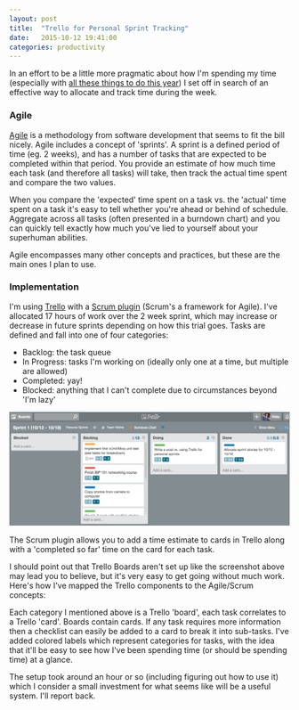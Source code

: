 ```yaml
---
layout: post
title:  "Trello for Personal Sprint Tracking"
date:   2015-10-12 19:41:00
categories: productivity
---
```


In an effort to be a little more pragmatic about how I'm spending my time (especially
with [all these things to do this year][life-before-30]) I set off in search of an
effective way to allocate and track time during the week.

### Agile

[Agile][agile] is a methodology from software development that seems to fit the bill nicely.
Agile includes a concept of 'sprints'. A sprint is a defined period of time (eg. 2 weeks), and
has a number of tasks that are expected to be completed within that period. You provide an
estimate of how much time each task (and therefore all tasks) will take, then track the actual
time spent and compare the two values.

When you compare the 'expected' time spent on a task vs. the 'actual' time spent on a task
it's easy to tell whether you're ahead or behind of schedule. Aggregate across all
tasks (often presented in a burndown chart) and you can quickly tell exactly how much
you've lied to yourself about your superhuman abilities.

Agile encompasses many other concepts and practices, but these are the main ones I plan to use.

### Implementation
I'm using [Trello][trello] with a [Scrum plugin][scrum-plugin] (Scrum's a framework for Agile).
I've allocated 17 hours of work over the 2 week sprint, which may increase or decrease in future sprints
depending on how this trial goes. Tasks are defined and fall into one of four categories:

 - Backlog: the task queue
 - In Progress: tasks I'm working on (ideally only one at a time, but multiple are allowed)
 - Completed: yay!
 - Blocked: anything that I can't complete due to circumstances beyond 'I'm lazy'

![Trello Board](/assets/images/2015-10-12/trello.png)

The Scrum plugin allows you to add a time estimate to cards in Trello along with a 'completed so far'
time on the card for each task.

I should point out that Trello Boards aren't set up like the screenshot above may lead you to believe, but
it's very easy to get going without much work.  Here's how I've mapped the Trello components to
the Agile/Scrum concepts:

Each category I mentioned above is a Trello 'board', each task correlates to a Trello 'card'. Boards contain
cards. If any task requires more information then a checklist can easily be added to a card to
break it into sub-tasks. I've added colored labels which represent categories for tasks, with the
idea that it'll be easy to see how I've been spending time (or should be spending time) at a glance.

The setup took around an hour or so (including figuring out how to use it) which I consider
a small investment for what seems like will be a useful system. I'll report back.

[life-before-30]: http://peterussell.me/programming/2015/08/25/life-before-30.html
[agile]: http://agilemethodology.org/
[trello]: https://www.trello.com/
[scrum-plugin]: https://chrome.google.com/webstore/detail/scrum-for-trello/jdbcdblgjdpmfninkoogcfpnkjmndgje?hl=en

